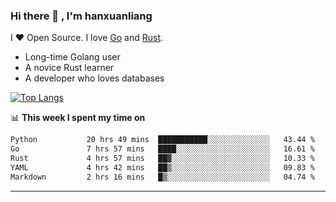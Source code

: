 ### Hi there 👋 , I'm hanxuanliang

<!--
**hanxuanliang/hanxuanliang** is a ✨ _special_ ✨ repository because its `README.md` (this file) appears on your GitHub profile.

Here are some ideas to get you started:

- 🔭 I’m currently working on ...
- 🌱 I’m currently learning ...
- 👯 I’m looking to collaborate on ...
- 🤔 I’m looking for help with ...
- 💬 Ask me about ...
- 📫 How to reach me: ...
- 😄 Pronouns: ...
- ⚡ Fun fact: ...
-->
I ❤ Open Source. I love [Go](https://golang.org) and [Rust](https://www.rust-lang.org/zh-CN/).

* Long-time Golang user
* A novice Rust learner
* A developer who loves databases

[![Top Langs](https://github-readme-stats.vercel.app/api?username=hanxuanliang&show_icons=true&count_private=true&line_height=40)](https://github.com/anuraghazra/github-readme-stats)

📊 **This week I spent my time on**
<!--START_SECTION:waka-->

```txt
Python           20 hrs 49 mins  ███████████░░░░░░░░░░░░░░   43.44 %
Go               7 hrs 57 mins   ████░░░░░░░░░░░░░░░░░░░░░   16.61 %
Rust             4 hrs 57 mins   ██▓░░░░░░░░░░░░░░░░░░░░░░   10.33 %
YAML             4 hrs 42 mins   ██▒░░░░░░░░░░░░░░░░░░░░░░   09.83 %
Markdown         2 hrs 16 mins   █▒░░░░░░░░░░░░░░░░░░░░░░░   04.74 %
```

<!--END_SECTION:waka-->

***
